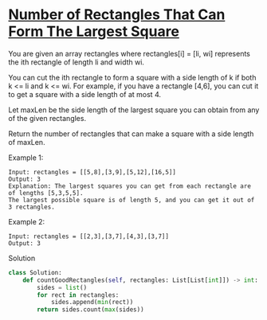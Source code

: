 # [Number of Rectangles That Can Form The Largest Square](https://leetcode.com/problems/number-of-rectangles-that-can-form-the-largest-square/description/)

You are given an array rectangles where rectangles[i] = [li, wi] represents the ith rectangle of length li and width wi.

You can cut the ith rectangle to form a square with a side length of k if both k <= li and k <= wi. For example, if you
have a rectangle [4,6], you can cut it to get a square with a side length of at most 4.

Let maxLen be the side length of the largest square you can obtain from any of the given rectangles.

Return the number of rectangles that can make a square with a side length of maxLen.

Example 1:
```
Input: rectangles = [[5,8],[3,9],[5,12],[16,5]]
Output: 3
Explanation: The largest squares you can get from each rectangle are of lengths [5,3,5,5].
The largest possible square is of length 5, and you can get it out of 3 rectangles.
```
Example 2:
```
Input: rectangles = [[2,3],[3,7],[4,3],[3,7]]
Output: 3
```
Solution
```python
class Solution:
    def countGoodRectangles(self, rectangles: List[List[int]]) -> int:
        sides = list()
        for rect in rectangles:
            sides.append(min(rect))
        return sides.count(max(sides))
```